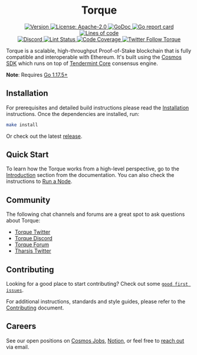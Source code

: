<!--
parent:
  order: false
-->

<div align="center">
  <h1> Torque </h1>
</div>

<!-- TODO: add banner -->
<!-- ![banner](docs/ethermint.jpg) -->

<div align="center">
  <a href="https://github.com/hardiksa/torque/releases/latest">
    <img alt="Version" src="https://img.shields.io/github/tag/hardiksa/torque.svg" />
  </a>
  <a href="https://github.com/hardiksa/torque/blob/main/LICENSE">
    <img alt="License: Apache-2.0" src="https://img.shields.io/github/license/hardiksa/torque.svg" />
  </a>
  <a href="https://pkg.go.dev/github.com/hardiksa/torque">
    <img alt="GoDoc" src="https://godoc.org/github.com/hardiksa/torque?status.svg" />
  </a>
  <a href="https://goreportcard.com/report/github.com/hardiksa/torque">
    <img alt="Go report card" src="https://goreportcard.com/badge/github.com/hardiksa/torque"/>
  </a>
  <a href="https://bestpractices.coreinfrastructure.org/projects/5018">
    <img alt="Lines of code" src="https://img.shields.io/tokei/lines/github/hardiksa/torque">
  </a>
</div>
<div align="center">
  <a href="https://discord.gg/torque">
    <img alt="Discord" src="https://img.shields.io/discord/809048090249134080.svg" />
  </a>
  <a href="https://github.com/hardiksa/torque/actions?query=branch%3Amain+workflow%3ALint">
    <img alt="Lint Status" src="https://github.com/hardiksa/torque/actions/workflows/lint.yml/badge.svg?branch=main" />
  </a>
  <a href="https://codecov.io/gh/hardiksa/torque">
    <img alt="Code Coverage" src="https://codecov.io/gh/hardiksa/torque/branch/main/graph/badge.svg" />
  </a>
  <a href="https://twitter.com/TorqueOrg">
    <img alt="Twitter Follow Torque" src="https://img.shields.io/twitter/follow/TorqueOrg"/>
  </a>
</div>

Torque is a scalable, high-throughput Proof-of-Stake blockchain that is fully compatible and
interoperable with Ethereum. It's built using the [Cosmos SDK](https://github.com/cosmos/cosmos-sdk/) which runs on top of [Tendermint Core](https://github.com/tendermint/tendermint) consensus engine.

**Note**: Requires [Go 1.17.5+](https://golang.org/dl/)

## Installation

For prerequisites and detailed build instructions please read the [Installation](https://torque.dev/quickstart/installation.html) instructions. Once the dependencies are installed, run:

```bash
make install
```

Or check out the latest [release](https://github.com/hardiksa/torque/releases).

## Quick Start

To learn how the Torque works from a high-level perspective, go to the [Introduction](https://torque.dev/intro/overview.html) section from the documentation. You can also check the instructions to [Run a Node](https://torque.dev/quickstart/run_node.html).

## Community

The following chat channels and forums are a great spot to ask questions about Torque:

- [Torque Twitter](https://twitter.com/TorqueOrg)
- [Torque Discord](https://discord.gg/torque)
- [Torque Forum](https://commonwealth.im/torque)
- [Tharsis Twitter](https://twitter.com/torque)

## Contributing

Looking for a good place to start contributing? Check out some [`good first issues`](https://github.com/hardiksa/torque/issues?q=is%3Aopen+is%3Aissue+label%3A%22good+first+issue%22).

For additional instructions, standards and style guides, please refer to the [Contributing](./CONTRIBUTING.md) document.

## Careers

See our open positions on [Cosmos Jobs](https://jobs.cosmos.network/project/torque-d0sk1uxuh-remote/), [Notion](https://tharsis.notion.site), or feel free to [reach out](mailto:careers@thars.is) via email.
